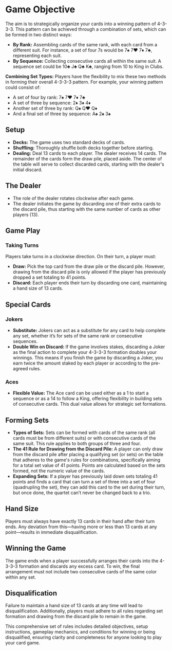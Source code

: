# Game Objective

The aim is to strategically organize your cards into a winning pattern of 4-3-3-3. This pattern can be achieved through a combination of sets, which can be formed in two distinct ways:

- **By Rank:** Assembling cards of the same rank, with each card from a different suit. For instance, a set of four 7s would be 7♠ 7♥ 7♦ 7♣, representing each suit.
- **By Sequence:** Collecting consecutive cards all within the same suit. A sequence set could be 10♣ J♣ Q♣ K♣, ranging from 10 to King in Clubs.

**Combining Set Types:** Players have the flexibility to mix these two methods in forming their overall 4-3-3-3 pattern. For example, your winning pattern could consist of:
- A set of four by rank: 7♠ 7♥ 7♦ 7♣
- A set of three by sequence: 2♦ 3♦ 4♦
- Another set of three by rank: Q♠ Q♥ Q♦
- And a final set of three by sequence: A♠ 2♠ 3♠

## Setup

- **Decks:** The game uses two standard decks of cards.
- **Shuffling:** Thoroughly shuffle both decks together before starting.
- **Dealing:** Deal 13 cards to each player. The dealer receives 14 cards. The remainder of the cards form the draw pile, placed aside. The center of the table will serve to collect discarded cards, starting with the dealer's initial discard.

## The Dealer

- The role of the dealer rotates clockwise after each game.
- The dealer initiates the game by discarding one of their extra cards to the discard pile, thus starting with the same number of cards as other players (13).

## Game Play

### Taking Turns

Players take turns in a clockwise direction. On their turn, a player must:

- **Draw:** Pick the top card from the draw pile or the discard pile. However, drawing from the discard pile is only allowed if the player has previously dropped a set totaling to 41 points.
- **Discard:** Each player ends their turn by discarding one card, maintaining a hand size of 13 cards.

## Special Cards

### Jokers

- **Substitute:** Jokers can act as a substitute for any card to help complete any set, whether it’s for sets of the same rank or consecutive sequences.
- **Double Win on Discard:** If the game involves stakes, discarding a Joker as the final action to complete your 4-3-3-3 formation doubles your winnings. This means if you finish the game by discarding a Joker, you earn twice the amount staked by each player or according to the pre-agreed rules.

### Aces

- **Flexible Value:** The Ace card can be used either as a 1 to start a sequence or as a 14 to follow a King, offering flexibility in building sets of consecutive cards. This dual value allows for strategic set formations.

## Forming Sets

- **Types of Sets:** Sets can be formed with cards of the same rank (all cards must be from different suits) or with consecutive cards of the same suit. This rule applies to both groups of three and four.
- **The 41 Rule for Drawing from the Discard Pile:** A player can only draw from the discard pile after placing a qualifying set (or sets) on the table that adheres to the game's rules for combinations, specifically aiming for a total set value of 41 points. Points are calculated based on the sets formed, not the numeric value of the cards.
- **Expanding Sets:** If a player has previously laid down sets totaling 41 points and finds a card that can turn a set of three into a set of four (quadrupling the set), they can add this card to the set during their turn, but once done, the quartet can’t never be changed back to a trio.

## Hand Size

Players must always have exactly 13 cards in their hand after their turn ends. Any deviation from this—having more or less than 13 cards at any point—results in immediate disqualification.

## Winning the Game

The game ends when a player successfully arranges their cards into the 4-3-3-3 formation and discards any excess card. To win, the final arrangement must not include two consecutive cards of the same color within any set.

## Disqualification

Failure to maintain a hand size of 13 cards at any time will lead to disqualification. Additionally, players must adhere to all rules regarding set formation and drawing from the discard pile to remain in the game.

This comprehensive set of rules includes detailed objectives, setup instructions, gameplay mechanics, and conditions for winning or being disqualified, ensuring clarity and completeness for anyone looking to play your card game.
